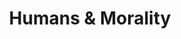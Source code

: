 ---
layout: module
num: 2
title: Humans & Morality
type: lecture
draft: 0
show_schedule: 1
group: 1
slides:
  - url: https://docs.google.com/presentation/d/1aD9QFwiAi2p9lm1cq03m6Cey7eVqRnkXJYfTj-LT_J8/edit?usp=sharing
    title: The Science of Morality
due_date: 2021-01-14
readings:
  - title: The Moral Instinct
    url: https://canvas.northwestern.edu/files/10274342/download?download_frd=1
    author: Pinker
    date: 2008
  - title: The Singer Solution to World Poverty
    url: https://canvas.northwestern.edu/files/10274347/download?download_frd=1
    author: Singer, P.
    date: 1999
    source: New York Times Magazine
  - title: The Moral Roots of Liberals and Conservatives
    url: https://www.ted.com/talks/jonathan_haidt_the_moral_roots_of_liberals_and_conservatives
    source: Ted Talk
    author: Haidt
    date: 2008

---